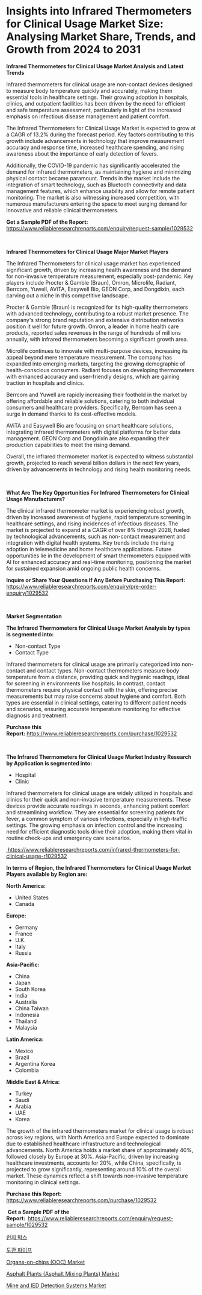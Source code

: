 <p><h1>Insights into Infrared Thermometers for Clinical Usage Market Size: Analysing Market Share, Trends, and Growth from 2024 to 2031</h1></p><p><strong>Infrared Thermometers for Clinical Usage Market Analysis and Latest Trends</strong></p>
<p><p>Infrared thermometers for clinical usage are non-contact devices designed to measure body temperature quickly and accurately, making them essential tools in healthcare settings. Their growing adoption in hospitals, clinics, and outpatient facilities has been driven by the need for efficient and safe temperature assessment, particularly in light of the increased emphasis on infectious disease management and patient comfort. </p><p>The Infrared Thermometers for Clinical Usage Market is expected to grow at a CAGR of 13.2% during the forecast period. Key factors contributing to this growth include advancements in technology that improve measurement accuracy and response time, increased healthcare spending, and rising awareness about the importance of early detection of fevers. </p><p>Additionally, the COVID-19 pandemic has significantly accelerated the demand for infrared thermometers, as maintaining hygiene and minimizing physical contact became paramount. Trends in the market include the integration of smart technology, such as Bluetooth connectivity and data management features, which enhance usability and allow for remote patient monitoring. The market is also witnessing increased competition, with numerous manufacturers entering the space to meet surging demand for innovative and reliable clinical thermometers.</p></p>
<p><strong>Get a Sample PDF of the Report:&nbsp;</strong> <a href="https://www.reliableresearchreports.com/enquiry/request-sample/1029532">https://www.reliableresearchreports.com/enquiry/request-sample/1029532</a></p>
<p>&nbsp;</p>
<p><strong>Infrared Thermometers for Clinical Usage Major Market Players</strong></p>
<p><p>The Infrared Thermometers for clinical usage market has experienced significant growth, driven by increasing health awareness and the demand for non-invasive temperature measurement, especially post-pandemic. Key players include Procter & Gamble (Braun), Omron, Microlife, Radiant, Berrcom, Yuwell, AViTA, Easywell Bio, GEON Corp, and Dongdixin, each carving out a niche in this competitive landscape.</p><p>Procter & Gamble (Braun) is recognized for its high-quality thermometers with advanced technology, contributing to a robust market presence. The company's strong brand reputation and extensive distribution networks position it well for future growth. Omron, a leader in home health care products, reported sales revenues in the range of hundreds of millions annually, with infrared thermometers becoming a significant growth area.</p><p>Microlife continues to innovate with multi-purpose devices, increasing its appeal beyond mere temperature measurement. The company has expanded into emerging markets, targeting the growing demographic of health-conscious consumers. Radiant focuses on developing thermometers with enhanced accuracy and user-friendly designs, which are gaining traction in hospitals and clinics.</p><p>Berrcom and Yuwell are rapidly increasing their foothold in the market by offering affordable and reliable solutions, catering to both individual consumers and healthcare providers. Specifically, Berrcom has seen a surge in demand thanks to its cost-effective models.</p><p>AViTA and Easywell Bio are focusing on smart healthcare solutions, integrating infrared thermometers with digital platforms for better data management. GEON Corp and Dongdixin are also expanding their production capabilities to meet the rising demand.</p><p>Overall, the infrared thermometer market is expected to witness substantial growth, projected to reach several billion dollars in the next few years, driven by advancements in technology and rising health monitoring needs.</p></p>
<p>&nbsp;</p>
<p><strong>What Are The Key Opportunities For Infrared Thermometers for Clinical Usage Manufacturers?</strong></p>
<p><p>The clinical infrared thermometer market is experiencing robust growth, driven by increased awareness of hygiene, rapid temperature screening in healthcare settings, and rising incidences of infectious diseases. The market is projected to expand at a CAGR of over 8% through 2028, fueled by technological advancements, such as non-contact measurement and integration with digital health systems. Key trends include the rising adoption in telemedicine and home healthcare applications. Future opportunities lie in the development of smart thermometers equipped with AI for enhanced accuracy and real-time monitoring, positioning the market for sustained expansion amid ongoing public health concerns.</p></p>
<p><strong>Inquire or Share Your Questions If Any Before Purchasing This Report:</strong> <a href="https://www.reliableresearchreports.com/enquiry/pre-order-enquiry/1029532">https://www.reliableresearchreports.com/enquiry/pre-order-enquiry/1029532</a></p>
<p>&nbsp;</p>
<p><strong>Market Segmentation</strong></p>
<p><strong>The Infrared Thermometers for Clinical Usage Market Analysis by types is segmented into:</strong></p>
<p><ul><li>Non-contact Type</li><li>Contact Type</li></ul></p>
<p><p>Infrared thermometers for clinical usage are primarily categorized into non-contact and contact types. Non-contact thermometers measure body temperature from a distance, providing quick and hygienic readings, ideal for screening in environments like hospitals. In contrast, contact thermometers require physical contact with the skin, offering precise measurements but may raise concerns about hygiene and comfort. Both types are essential in clinical settings, catering to different patient needs and scenarios, ensuring accurate temperature monitoring for effective diagnosis and treatment.</p></p>
<p><strong>Purchase this Report:&nbsp;</strong><a href="https://www.reliableresearchreports.com/purchase/1029532">https://www.reliableresearchreports.com/purchase/1029532</a></p>
<p>&nbsp;</p>
<p><strong>The Infrared Thermometers for Clinical Usage Market Industry Research by Application is segmented into:</strong></p>
<p><ul><li>Hospital</li><li>Clinic</li></ul></p>
<p><p>Infrared thermometers for clinical usage are widely utilized in hospitals and clinics for their quick and non-invasive temperature measurements. These devices provide accurate readings in seconds, enhancing patient comfort and streamlining workflow. They are essential for screening patients for fever, a common symptom of various infections, especially in high-traffic settings. The growing emphasis on infection control and the increasing need for efficient diagnostic tools drive their adoption, making them vital in routine check-ups and emergency care scenarios.</p></p>
<p><a href="https://www.reliableresearchreports.com/infrared-thermometers-for-clinical-usage-r1029532">&nbsp;https://www.reliableresearchreports.com/infrared-thermometers-for-clinical-usage-r1029532</a></p>
<p><strong>In terms of Region, the Infrared Thermometers for Clinical Usage Market Players available by Region are:</strong></p>
<p>
    <p> <strong> North America: </strong>
        <ul>
            <li>United States</li>
            <li>Canada</li>
        </ul>
        </p> 
    <p> <strong> Europe: </strong>
        <ul>
            <li>Germany</li>
            <li>France</li>
            <li>U.K.</li>
            <li>Italy</li>
            <li>Russia</li>
        </ul>
        </p> 
    <p> <strong> Asia-Pacific: </strong>
        <ul>
            <li>China</li>
            <li>Japan</li>
            <li>South Korea</li>
            <li>India</li>
            <li>Australia</li>
            <li>China Taiwan</li>
            <li>Indonesia</li>
            <li>Thailand</li>
            <li>Malaysia</li>
        </ul>
        </p> 
    <p> <strong> Latin America: </strong>
        <ul>
            <li>Mexico</li>
            <li>Brazil</li>
            <li>Argentina Korea</li>
            <li>Colombia</li>
        </ul>
        </p> 
    <p> <strong> Middle East & Africa: </strong>
        <ul>
            <li>Turkey</li>
            <li>Saudi</li>
            <li>Arabia</li>
            <li>UAE</li>
            <li>Korea</li>
        </ul>
    </p>
    </p>
<p><p>The growth of the infrared thermometers market for clinical usage is robust across key regions, with North America and Europe expected to dominate due to established healthcare infrastructure and technological advancements. North America holds a market share of approximately 40%, followed closely by Europe at 30%. Asia-Pacific, driven by increasing healthcare investments, accounts for 20%, while China, specifically, is projected to grow significantly, representing around 10% of the overall market. These dynamics reflect a shift towards non-invasive temperature monitoring in clinical settings.</p></p>
<p><strong>Purchase this Report: </strong><a href="https://www.reliableresearchreports.com/purchase/1029532">https://www.reliableresearchreports.com/purchase/1029532</a></p>
<p>&nbsp;<strong>Get a Sample PDF of the Report:&nbsp;&nbsp;</strong><a href="https://www.reliableresearchreports.com/enquiry/request-sample/1029532">https://www.reliableresearchreports.com/enquiry/request-sample/1029532</a></p>
<p><strong></strong></p>
<p><p><a href="https://medium.com/@wallacbahrtyinger567686/%EC%8B%9C%EC%9E%A5-%EB%8F%99%ED%96%A5-%EA%B3%B5%EA%B0%9C-%EA%B8%80%EB%A1%9C%EB%B2%8C-%EB%8F%84%EC%8B%9C%EB%9D%BD-%EC%8B%9C%EC%9E%A5-%EC%84%B1%EC%9E%A5-%EB%B0%8F-%EC%A7%80%EC%97%AD-%ED%86%B5%EC%B0%B0%EB%A0%A5-2024-2031-724cc2ec5cd9">런치 박스</a></p><p><a href="https://medium.com/@darianswift1922_33282/%EB%8F%84%EA%B4%80-%ED%8C%8C%EC%9D%B4%ED%94%84-%EC%8B%9C%EC%9E%A5-2024%EB%85%84%EB%B6%80%ED%84%B0-2031%EB%85%84%EA%B9%8C%EC%A7%80%EC%9D%98-%EC%82%B0%EC%97%85-%EB%8F%99%ED%96%A5-%EB%B0%8F-%EC%A0%84%EB%A7%9D-8009c94f352a">도관 파이프</a></p><p><a href="https://issuu.com/reportprime-2/docs/organs-on-chips-ooc-market-size-203_d6478db27d290c">Organs-on-chips (OOC) Market</a></p><p><a href="https://github.com/marloy8/Market-Research-Report-List-6/blob/main/asphalt-plants-asphalt-mixing-plants-market.md">Asphalt Plants (Asphalt Mixing Plants) Market</a></p><p><a href="https://issuu.com/reportprime-2/docs/mine-and-ied-detection-systems-mark_6c659ff37795b7">Mine and IED Detection Systems Market</a></p></p>